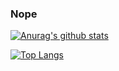 ### Nope


[![Anurag's github stats](https://github-readme-stats.vercel.app/api?username=wangxyper&count_private=true&show_icons=true&theme=radical)](https://github.com/anuraghazra/github-readme-stats)

[![Top Langs](https://github-readme-stats.vercel.app/api/top-langs/?username=wangxyper&layout=compact&theme=radical)](https://github.com/anuraghazra/github-readme-stats)

